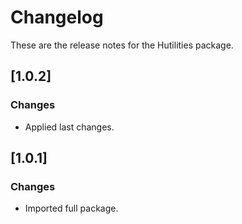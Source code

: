 # Changelog
These are the release notes for the Hutilities package.

## [1.0.2]
### Changes
- Applied last changes.

## [1.0.1]
### Changes
- Imported full package.
